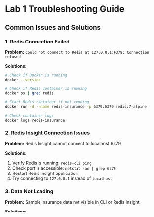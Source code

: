 # Lab 1 Troubleshooting Guide

## Common Issues and Solutions

### 1. Redis Connection Failed

**Problem:** `Could not connect to Redis at 127.0.0.1:6379: Connection refused`

**Solutions:**
```bash
# Check if Docker is running
docker --version

# Check if Redis container is running
docker ps | grep redis

# Start Redis container if not running
docker run -d --name redis-insurance -p 6379:6379 redis:7-alpine

# Check container logs
docker logs redis-insurance
```

### 2. Redis Insight Connection Issues

**Problem:** Redis Insight cannot connect to localhost:6379

**Solutions:**
1. Verify Redis is running: `redis-cli ping`
2. Check port is accessible: `netstat -an | grep 6379`
3. Restart Redis Insight application
4. Try connecting to `127.0.0.1` instead of `localhost`

### 3. Data Not Loading

**Problem:** Sample insurance data not visible in CLI or Redis Insight

**Solutions:**
```bash
# Reload sample data
./scripts/load-insurance-sample-data.sh

# Verify data loaded
redis-cli KEYS "*"
redis-cli DBSIZE

# Check specific keys
redis-cli GET policy:INS001
```

### 4. TTL/Expiration Issues

**Problem:** Quotes expire too quickly or don't expire

**Solutions:**
```bash
# Check remaining TTL
redis-cli TTL quote:AUTO:Q001

# Create new quote with longer TTL
redis-cli SETEX quote:TEST001 600 "Test quote - 10 minutes"

# Monitor TTL countdown
watch "redis-cli TTL quote:TEST001"
```

### 5. Performance Issues

**Problem:** Commands running slowly

**Solutions:**
```bash
# Check Redis performance
redis-cli INFO stats

# Monitor command execution
redis-cli monitor

# Check memory usage
redis-cli INFO memory

# Use SCAN instead of KEYS for large datasets
redis-cli SCAN 0 MATCH policy:* COUNT 10
```

### 6. Docker Issues

**Problem:** Docker container won't start or keeps stopping

**Solutions:**
```bash
# Remove existing container
docker rm -f redis-insurance

# Start with verbose logging
docker run -d --name redis-insurance -p 6379:6379 redis:7-alpine redis-server --loglevel verbose

# Check detailed logs
docker logs -f redis-insurance

# Check Docker resource usage
docker stats redis-insurance
```

## Getting Help

If you encounter issues not covered here:

1. **Check Redis logs:** `docker logs redis-insurance`
2. **Verify network connectivity:** `telnet localhost 6379`
3. **Test basic commands:** `redis-cli ping`
4. **Restart services:** Docker Desktop, Redis Insight
5. **Ask instructor** for assistance

## Useful Commands for Debugging

```bash
# Complete environment check
redis-cli ping
redis-cli INFO server
redis-cli DBSIZE
redis-cli KEYS "*" | head -10

# Performance monitoring
redis-cli INFO stats | grep instantaneous
redis-cli INFO memory | grep used_memory_human

# Connection monitoring
redis-cli INFO clients
```
